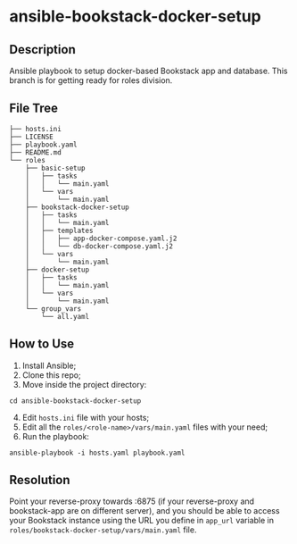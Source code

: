 # ansible-bookstack-docker-setup

## Description

Ansible playbook to setup docker-based Bookstack app and database. This branch is for getting ready for roles division.

## File Tree

```
├── hosts.ini
├── LICENSE
├── playbook.yaml
├── README.md
└── roles
    ├── basic-setup
    │   ├── tasks
    │   │   └── main.yaml
    │   └── vars
    │       └── main.yaml
    ├── bookstack-docker-setup
    │   ├── tasks
    │   │   └── main.yaml
    │   ├── templates
    │   │   ├── app-docker-compose.yaml.j2
    │   │   └── db-docker-compose.yaml.j2
    │   └── vars
    │       └── main.yaml
    ├── docker-setup
    │   ├── tasks
    │   │   └── main.yaml
    │   └── vars
    │       └── main.yaml
    └── group_vars
        └── all.yaml

```

## How to Use

1. Install Ansible;
2. Clone this repo;
3. Move inside the project directory:
```
cd ansible-bookstack-docker-setup
```
4. Edit `hosts.ini` file with your hosts;
5. Edit all the `roles/<role-name>/vars/main.yaml` files with your need;
6. Run the playbook:
```
ansible-playbook -i hosts.yaml playbook.yaml
```

## Resolution

Point your reverse-proxy towards <app-server>:6875 (if your reverse-proxy and bookstack-app are on different server), and you should be able to access your Bookstack instance using the URL you define in `app_url` variable in `roles/bookstack-docker-setup/vars/main.yaml` file.

